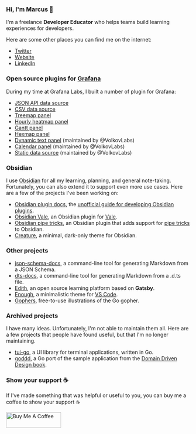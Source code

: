 ### Hi, I'm Marcus 👋

I'm a freelance **Developer Educator** who helps teams build learning experiences for developers.

Here are some other places you can find me on the internet:

- [Twitter](https://twitter.com/marcusolsson)
- [Website](https://marcus.se.net)
- [LinkedIn](https://linkedin.com/in/marcusolsson1)

### Open source plugins for [Grafana](https://github.com/grafana/grafana)

During my time at Grafana Labs, I built a number of plugin for Grafana:

- [JSON API data source](https://github.com/marcusolsson/grafana-jsonapi-datasource)
- [CSV data source](https://github.com/marcusolsson/grafana-csv-datasource)
- [Treemap panel](https://github.com/marcusolsson/grafana-treemap-panel)
- [Hourly heatmap panel](https://github.com/marcusolsson/grafana-hourly-heatmap-panel)
- [Gantt panel](https://github.com/marcusolsson/grafana-gantt-panel)
- [Hexmap panel](https://github.com/marcusolsson/grafana-hexmap-panel)
- [Dynamic text panel](https://github.com/marcusolsson/grafana-dynamictext-panel) (maintained by @VolkovLabs)
- [Calendar panel](https://github.com/marcusolsson/grafana-calendar-panel) (maintained by @VolkovLabs)
- [Static data source](https://github.com/marcusolsson/grafana-static-datasource) (maintained by @VolkovLabs)

### Obsidian

I use [Obsidian](https://obsidian.md) for all my learning, planning, and general note-taking. Fortunately, you can also extend it to support even more use cases. Here are a few of the projects I've been working on:

- [Obsidian plugin docs](https://github.com/marcusolsson/obsidian-plugin-docs), the [unofficial guide for developing Obsidian plugins](https://marcus.se.net/obsidian-plugin-docs).
- [Obsidian Vale](https://github.com/marcusolsson/obsidian-vale), an Obsidian plugin for [Vale](https://github.com/errata-ai/vale).
- [Obsidian pipe tricks](https://github.com/marcusolsson/obsidian-pipe-tricks), an Obsidian plugin that adds support for [pipe tricks](https://en.wikipedia.org/wiki/Help:Pipe_trick) to Obsidian.
- [Creature](https://github.com/marcusolsson/obsidian-creature-theme), a minimal, dark-only theme for Obsidian.

### Other projects

- [json-schema-docs](https://github.com/marcusolsson/json-schema-docs), a command-line tool for generating Markdown from a JSON Schema.
- [dts-docs](https://github.com/marcusolsson/dts-docs), a command-line tool for generating Markdown from a .d.ts file.
- [Edith](https://github.com/marcusolsson/edith), an open source learning platform based on **Gatsby**.
- [Enough](https://github.com/marcusolsson/vscode-theme-enough), a minimalistic theme for [VS Code](https://code.visualstudio.com/).
- [Gophers](https://github.com/marcusolsson/gophers), free-to-use illustrations of the Go gopher.

### Archived projects

I have many ideas. Unfortunately, I'm not able to maintain them all. Here are a few projects that people have found useful, but that I'm no longer maintaining.

- [tui-go](https://github.com/marcusolsson/tui-go), a UI library for terminal applications, written in Go.
- [goddd](https://github.com/marcusolsson/goddd), a Go port of the sample application from the [Domain Driven Design book](https://www.amazon.com/Domain-Driven-Design-Tackling-Complexity-Software/dp/0321125215).

### Show your support ☕️

If I've made something that was helpful or useful to you, you can buy me a coffee to show your support ☕️ 

<a href="https://www.buymeacoffee.com/marcusolsson" target="_blank"><img src="https://cdn.buymeacoffee.com/buttons/v2/default-yellow.png" alt="Buy Me A Coffee" style="height: 42px !important;width: 150px !important;" ></a>
